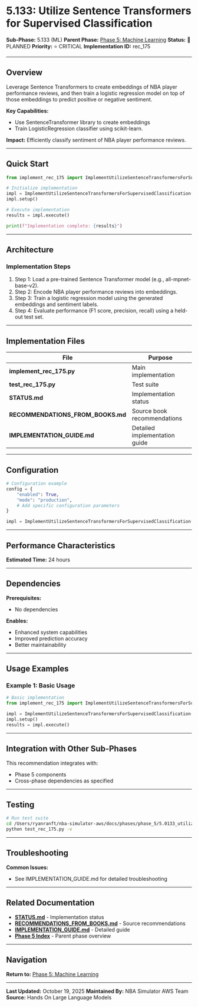 # 5.133: Utilize Sentence Transformers for Supervised Classification

**Sub-Phase:** 5.133 (ML)
**Parent Phase:** [Phase 5: Machine Learning](../PHASE_5_INDEX.md)
**Status:** 🔵 PLANNED
**Priority:** ⭐ CRITICAL
**Implementation ID:** rec_175

---

## Overview

Leverage Sentence Transformers to create embeddings of NBA player performance reviews, and then train a logistic regression model on top of those embeddings to predict positive or negative sentiment.

**Key Capabilities:**
- Use SentenceTransformer library to create embeddings
- Train LogisticRegression classifier using scikit-learn.

**Impact:**
Efficiently classify sentiment of NBA player performance reviews.

---

## Quick Start

```python
from implement_rec_175 import ImplementUtilizeSentenceTransformersForSupervisedClassification

# Initialize implementation
impl = ImplementUtilizeSentenceTransformersForSupervisedClassification()
impl.setup()

# Execute implementation
results = impl.execute()

print(f"Implementation complete: {results}")
```

---

## Architecture

### Implementation Steps

1. Step 1: Load a pre-trained Sentence Transformer model (e.g., all-mpnet-base-v2).
2. Step 2: Encode NBA player performance reviews into embeddings.
3. Step 3: Train a logistic regression model using the generated embeddings and sentiment labels.
4. Step 4: Evaluate performance (F1 score, precision, recall) using a held-out test set.

---

## Implementation Files

| File | Purpose |
|------|---------|
| **implement_rec_175.py** | Main implementation |
| **test_rec_175.py** | Test suite |
| **STATUS.md** | Implementation status |
| **RECOMMENDATIONS_FROM_BOOKS.md** | Source book recommendations |
| **IMPLEMENTATION_GUIDE.md** | Detailed implementation guide |

---

## Configuration

```python
# Configuration example
config = {
    "enabled": True,
    "mode": "production",
    # Add specific configuration parameters
}

impl = ImplementUtilizeSentenceTransformersForSupervisedClassification(config=config)
```

---

## Performance Characteristics

**Estimated Time:** 24 hours

---

## Dependencies

**Prerequisites:**
- No dependencies

**Enables:**
- Enhanced system capabilities
- Improved prediction accuracy
- Better maintainability

---

## Usage Examples

### Example 1: Basic Usage

```python
# Basic implementation
from implement_rec_175 import ImplementUtilizeSentenceTransformersForSupervisedClassification

impl = ImplementUtilizeSentenceTransformersForSupervisedClassification()
impl.setup()
results = impl.execute()
```

---

## Integration with Other Sub-Phases

This recommendation integrates with:
- Phase 5 components
- Cross-phase dependencies as specified

---

## Testing

```bash
# Run test suite
cd /Users/ryanranft/nba-simulator-aws/docs/phases/phase_5/5.0133_utilize_sentence_transformers_for_supervised_classification
python test_rec_175.py -v
```

---

## Troubleshooting

**Common Issues:**
- See IMPLEMENTATION_GUIDE.md for detailed troubleshooting

---

## Related Documentation

- **[STATUS.md](STATUS.md)** - Implementation status
- **[RECOMMENDATIONS_FROM_BOOKS.md](RECOMMENDATIONS_FROM_BOOKS.md)** - Source recommendations
- **[IMPLEMENTATION_GUIDE.md](IMPLEMENTATION_GUIDE.md)** - Detailed guide
- **[Phase 5 Index](../PHASE_5_INDEX.md)** - Parent phase overview

---

## Navigation

**Return to:** [Phase 5: Machine Learning](../PHASE_5_INDEX.md)

---

**Last Updated:** October 19, 2025
**Maintained By:** NBA Simulator AWS Team
**Source:** Hands On Large Language Models

